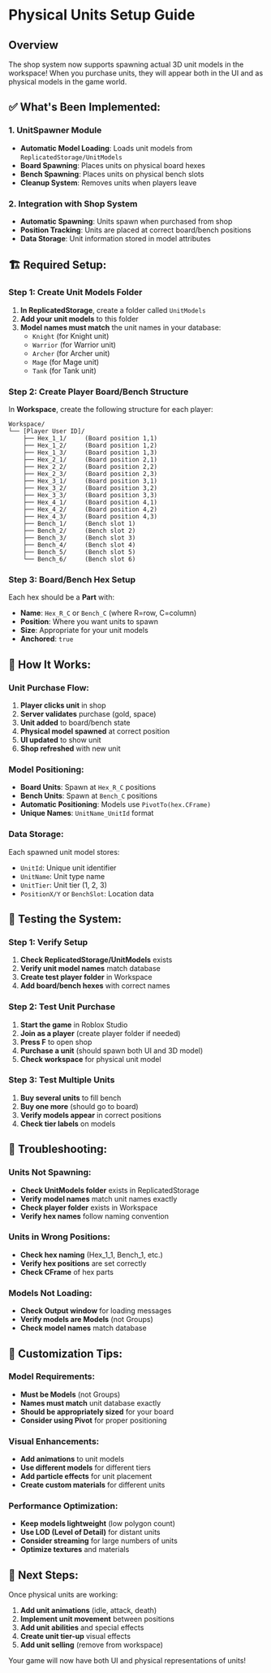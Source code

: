 # Physical Units Setup Guide

## Overview
The shop system now supports spawning actual 3D unit models in the workspace! When you purchase units, they will appear both in the UI and as physical models in the game world.

## ✅ **What's Been Implemented:**

### **1. UnitSpawner Module**
- **Automatic Model Loading**: Loads unit models from `ReplicatedStorage/UnitModels`
- **Board Spawning**: Places units on physical board hexes
- **Bench Spawning**: Places units on physical bench slots
- **Cleanup System**: Removes units when players leave

### **2. Integration with Shop System**
- **Automatic Spawning**: Units spawn when purchased from shop
- **Position Tracking**: Units are placed at correct board/bench positions
- **Data Storage**: Unit information stored in model attributes

## 🏗️ **Required Setup:**

### **Step 1: Create Unit Models Folder**
1. **In ReplicatedStorage**, create a folder called `UnitModels`
2. **Add your unit models** to this folder
3. **Model names must match** the unit names in your database:
   - `Knight` (for Knight unit)
   - `Warrior` (for Warrior unit)
   - `Archer` (for Archer unit)
   - `Mage` (for Mage unit)
   - `Tank` (for Tank unit)

### **Step 2: Create Player Board/Bench Structure**
In **Workspace**, create the following structure for each player:

```
Workspace/
└── [Player User ID]/
    ├── Hex_1_1/     (Board position 1,1)
    ├── Hex_1_2/     (Board position 1,2)
    ├── Hex_1_3/     (Board position 1,3)
    ├── Hex_2_1/     (Board position 2,1)
    ├── Hex_2_2/     (Board position 2,2)
    ├── Hex_2_3/     (Board position 2,3)
    ├── Hex_3_1/     (Board position 3,1)
    ├── Hex_3_2/     (Board position 3,2)
    ├── Hex_3_3/     (Board position 3,3)
    ├── Hex_4_1/     (Board position 4,1)
    ├── Hex_4_2/     (Board position 4,2)
    ├── Hex_4_3/     (Board position 4,3)
    ├── Bench_1/     (Bench slot 1)
    ├── Bench_2/     (Bench slot 2)
    ├── Bench_3/     (Bench slot 3)
    ├── Bench_4/     (Bench slot 4)
    ├── Bench_5/     (Bench slot 5)
    └── Bench_6/     (Bench slot 6)
```

### **Step 3: Board/Bench Hex Setup**
Each hex should be a **Part** with:
- **Name**: `Hex_R_C` or `Bench_C` (where R=row, C=column)
- **Position**: Where you want units to spawn
- **Size**: Appropriate for your unit models
- **Anchored**: `true`

## 🎯 **How It Works:**

### **Unit Purchase Flow:**
1. **Player clicks unit** in shop
2. **Server validates** purchase (gold, space)
3. **Unit added** to board/bench state
4. **Physical model spawned** at correct position
5. **UI updated** to show unit
6. **Shop refreshed** with new unit

### **Model Positioning:**
- **Board Units**: Spawn at `Hex_R_C` positions
- **Bench Units**: Spawn at `Bench_C` positions
- **Automatic Positioning**: Models use `PivotTo(hex.CFrame)`
- **Unique Names**: `UnitName_UnitId` format

### **Data Storage:**
Each spawned unit model stores:
- `UnitId`: Unique unit identifier
- `UnitName`: Unit type name
- `UnitTier`: Unit tier (1, 2, 3)
- `PositionX/Y` or `BenchSlot`: Location data

## 🔧 **Testing the System:**

### **Step 1: Verify Setup**
1. **Check ReplicatedStorage/UnitModels** exists
2. **Verify unit model names** match database
3. **Create test player folder** in Workspace
4. **Add board/bench hexes** with correct names

### **Step 2: Test Unit Purchase**
1. **Start the game** in Roblox Studio
2. **Join as a player** (create player folder if needed)
3. **Press F** to open shop
4. **Purchase a unit** (should spawn both UI and 3D model)
5. **Check workspace** for physical unit model

### **Step 3: Test Multiple Units**
1. **Buy several units** to fill bench
2. **Buy one more** (should go to board)
3. **Verify models appear** in correct positions
4. **Check tier labels** on models

## 🚨 **Troubleshooting:**

### **Units Not Spawning:**
- **Check UnitModels folder** exists in ReplicatedStorage
- **Verify model names** match unit names exactly
- **Check player folder** exists in Workspace
- **Verify hex names** follow naming convention

### **Units in Wrong Positions:**
- **Check hex naming** (Hex_1_1, Bench_1, etc.)
- **Verify hex positions** are set correctly
- **Check CFrame** of hex parts

### **Models Not Loading:**
- **Check Output window** for loading messages
- **Verify models are Models** (not Groups)
- **Check model names** match database

## 🎨 **Customization Tips:**

### **Model Requirements:**
- **Must be Models** (not Groups)
- **Names must match** unit database exactly
- **Should be appropriately sized** for your board
- **Consider using Pivot** for proper positioning

### **Visual Enhancements:**
- **Add animations** to unit models
- **Use different models** for different tiers
- **Add particle effects** for unit placement
- **Create custom materials** for different units

### **Performance Optimization:**
- **Keep models lightweight** (low polygon count)
- **Use LOD (Level of Detail)** for distant units
- **Consider streaming** for large numbers of units
- **Optimize textures** and materials

## 🚀 **Next Steps:**

Once physical units are working:
1. **Add unit animations** (idle, attack, death)
2. **Implement unit movement** between positions
3. **Add unit abilities** and special effects
4. **Create unit tier-up** visual effects
5. **Add unit selling** (remove from workspace)

Your game will now have both UI and physical representations of units!
